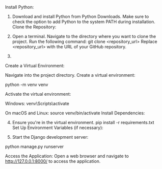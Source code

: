 Install Python:

1. Download and install Python from Python Downloads.
Make sure to check the option to add Python to the system PATH during installation.
Clone the Repository:

2. Open a terminal.
Navigate to the directory where you want to clone the project.
Run the following command: git clone <repository_url>
Replace <repository_url> with the URL of your GitHub repository.
3. 
Create a Virtual Environment:

Navigate into the project directory.
Create a virtual environment:

python -m venv venv

Activate the virtual environment:


 Windows:
venv\Scripts\activate


On macOS and Linux:
source venv/bin/activate
Install Dependencies:

4. Ensure you're in the virtual environment.
pip install -r requirements.txt
Set Up Environment Variables (if necessary):


5. Start the Django development server:

python manage.py runserver

Access the Application:
Open a web browser and navigate to http://127.0.0.1:8000/ to access the application.
